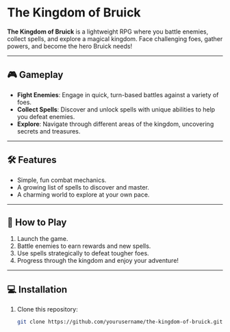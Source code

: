 # The Kingdom of Bruick

**The Kingdom of Bruick** is a lightweight RPG where you battle enemies, collect spells, and explore a magical kingdom. Face challenging foes, gather powers, and become the hero Bruick needs!

---

## 🎮 Gameplay

- **Fight Enemies**: Engage in quick, turn-based battles against a variety of foes.
- **Collect Spells**: Discover and unlock spells with unique abilities to help you defeat enemies.
- **Explore**: Navigate through different areas of the kingdom, uncovering secrets and treasures.

---

## 🛠 Features

- Simple, fun combat mechanics.
- A growing list of spells to discover and master.
- A charming world to explore at your own pace.

---

## 📜 How to Play

1. Launch the game.
2. Battle enemies to earn rewards and new spells.
3. Use spells strategically to defeat tougher foes.
4. Progress through the kingdom and enjoy your adventure!

---

## 💻 Installation

1. Clone this repository:
   ```bash
   git clone https://github.com/yourusername/the-kingdom-of-bruick.git
